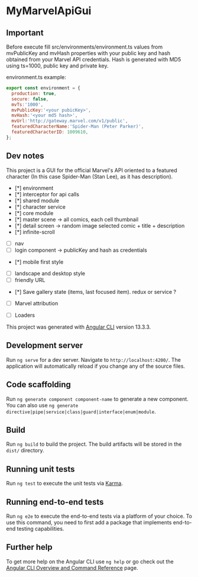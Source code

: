 # MyMarvelApiGui

## Important

Before execute fill src/environments/environment.ts values from mvPublicKey and mvHash properties with your public key and hash obtained from your Marvel API credentials. Hash is generated with MD5 using ts=1000, public key and private key.  

environment.ts example:

```javascript
export const environment = {
  production: true,
  secure: false,
  mvTs:'1000',
  mvPublicKey:'<your pubicKey>',
  mvHash:'<your md5 hash>',
  mvUrl:'http://gateway.marvel.com/v1/public',
  featuredCharacterName:'Spider-Man (Peter Parker)',
  featuredCharacterID: 1009610,
};
```

## Dev notes

This project is a GUI for the official Marvel's API oriented to a featured character (In this case Spider-Man (Stan Lee), as it has description).
* [*] environment 
* [*] interceptor for api calls 
* [*] shared module 
* [*] character service
* [*] core module
* [*] master scene -> all comics, each cell thumbnail
* [*] detail screen -> random image selected comic + title + description
* [*] infinite-scroll
* [ ] nav
* [ ] login component -> publicKey and hash as credentials
* [*] mobile first style
* [ ] landscape and desktop style
* [ ] friendly URL
* [*] Save gallery state (items, last focused item). redux or service ?
* [ ] Marvel attribution
* [ ] Loaders



This project was generated with [Angular CLI](https://github.com/angular/angular-cli) version 13.3.3.

## Development server

Run `ng serve` for a dev server. Navigate to `http://localhost:4200/`. The application will automatically reload if you change any of the source files.

## Code scaffolding

Run `ng generate component component-name` to generate a new component. You can also use `ng generate directive|pipe|service|class|guard|interface|enum|module`.

## Build

Run `ng build` to build the project. The build artifacts will be stored in the `dist/` directory.

## Running unit tests

Run `ng test` to execute the unit tests via [Karma](https://karma-runner.github.io).

## Running end-to-end tests

Run `ng e2e` to execute the end-to-end tests via a platform of your choice. To use this command, you need to first add a package that implements end-to-end testing capabilities.

## Further help

To get more help on the Angular CLI use `ng help` or go check out the [Angular CLI Overview and Command Reference](https://angular.io/cli) page.
